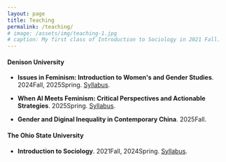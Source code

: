 ```yaml
---
layout: page
title: Teaching
permalink: /teaching/
# image: /assets/img/teaching-1.jpg
# caption: My first class of Introduction to Sociology in 2021 Fall. 
---
```


#### Denison University

* **Issues in Feminism: Introduction to Women's and Gender Studies**. 2024Fall, 2025Spring. [Syllabus](https://journals.sagepub.com/doi/10.1177/08912432241289956).

* **When AI Meets Feminism: Critical Perspectives and Actionable Strategies**. 2025Spring. [Syllabus](https://journals.sagepub.com/doi/10.1177/08912432241289956).

* **Gender and Diginal Inequality in Contemporary China**. 2025Fall.


#### The Ohio State University

* **Introduction to Sociology**. 2021Fall, 2024Spring. [Syllabus](https://journals.sagepub.com/doi/10.1177/08912432241289956).
